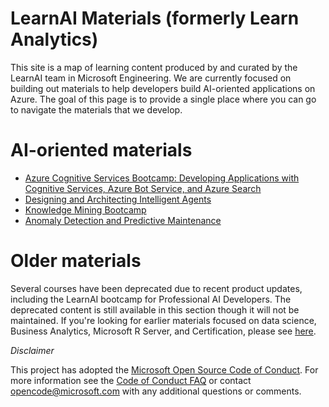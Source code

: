 # LearnAI Materials (formerly Learn Analytics)

This site is a map of learning content produced by and curated by the LearnAI team in Microsoft Engineering. We are currently focused on building out materials to help developers build AI-oriented applications on Azure. The goal of this page is to provide
a single place where you can go to navigate the materials that we develop. 

# AI-oriented materials

- [Azure Cognitive Services Bootcamp: Developing Applications with Cognitive Services, Azure Bot Service, and Azure Search][emergingbootcamp]
- [Designing and Architecting Intelligent Agents][designingandarchitectingintelligentagents]
- [Knowledge Mining Bootcamp](https://azure.github.io/LearnAI-KnowledgeMiningBootcamp/)
- [Anomaly Detection and Predictive Maintenance](https://azure.github.io/LearnAI-ADPM/)

# Older materials

Several courses have been deprecated due to recent product updates, including the LearnAI bootcamp for Professional AI Developers. The deprecated content is still available in this section though it will not be maintained.
If you're looking for earlier materials focused on data science, Business Analytics, Microsoft R Server, and Certification, please see [here][older_learnai_materials].

*Disclaimer*

This project has adopted the [Microsoft Open Source Code of Conduct](https://opensource.microsoft.com/codeofconduct/). For more information see the [Code of Conduct FAQ](https://opensource.microsoft.com/codeofconduct/faq/) or contact [opencode@microsoft.com](mailto:opencode@microsoft.com) with any additional questions or comments.

[emergingbootcamp]: https://aka.ms/learnai-emergingaidevbootcamp
[advancedbot]: https://azure.github.io/learnAnalytics-AdvancedFeaturesforMicrosoftBotFramework
[buildingcomputervision]: https://azure.github.io/learnAnalytics-Buildingacomputervisionapplicationusingcustomvisionservice
[designingandarchitectingintelligentagents]: https://azure.github.io/LearnAI-DesigningandArchitectingIntelligentAgents/
[buildinganenterprisecognitivesearchsolution]: https://azure.github.io/LearnAI-Cognitive-Search/
[ai-lp-home]: https://azure.microsoft.com/en-us/training/learning-paths/azure-ai-developer/
[ai-lp-gettingstarted]: https://learnanalytics.microsoft.com/learningpaths/developing-ai-applications-getting-started
[ai-lp-nlp]: https://learnanalytics.microsoft.com/learningpaths/developing-custom-ai-applications
[ai-lp-deeplearning]: https://learnanalytics.microsoft.com/learningpaths/developing-advanced-ai-applications
[older_learnai_materials]: https://github.com/Azure/learnAnalytics-public/blob/gh-pages/learnanalytics_materials.md

